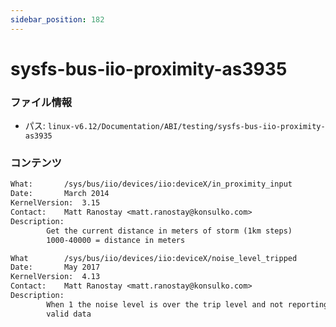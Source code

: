 ```yaml
---
sidebar_position: 182
---
```

# sysfs-bus-iio-proximity-as3935

### ファイル情報

- パス: `linux-v6.12/Documentation/ABI/testing/sysfs-bus-iio-proximity-as3935`

### コンテンツ

```txt
What:		/sys/bus/iio/devices/iio:deviceX/in_proximity_input
Date:		March 2014
KernelVersion:	3.15
Contact:	Matt Ranostay <matt.ranostay@konsulko.com>
Description:
		Get the current distance in meters of storm (1km steps)
		1000-40000 = distance in meters

What		/sys/bus/iio/devices/iio:deviceX/noise_level_tripped
Date:		May 2017
KernelVersion:	4.13
Contact:	Matt Ranostay <matt.ranostay@konsulko.com>
Description:
		When 1 the noise level is over the trip level and not reporting
		valid data

```
